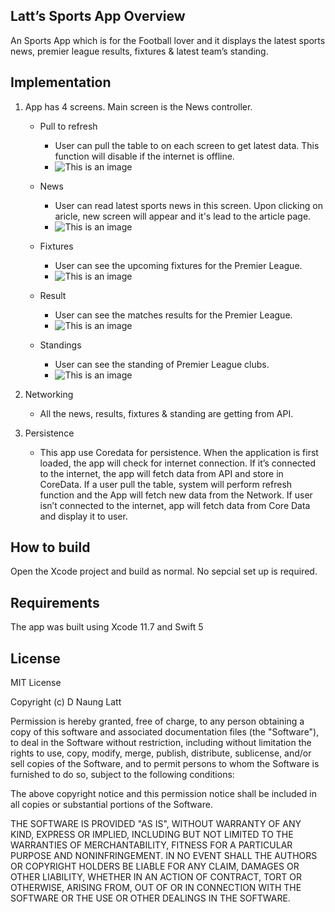## Latt’s Sports App Overview

An Sports App which is for the Football lover and it displays the latest sports news, premier league results, fixtures & latest team’s standing.

## Implementation

1. App has 4 screens. Main screen is the News controller. 

   - Pull to refresh 
     - User can pull the table to on each screen to get latest data. This function will disable if the internet is offline.
     - ![This is an image](https://i.ibb.co/6D0FXgH/Screenshot-2021-10-16-at-10-21-51-AM.png)

   - News 
     - User can read latest sports news in this screen. Upon clicking on aricle, new screen will appear and it's lead to the article page. 
     - ![This is an image](https://i.ibb.co/KK6Lvdz/Screenshot-2021-10-16-at-10-16-57-AM.png)

   - Fixtures
     - User can see the upcoming fixtures for the Premier League. 
     - ![This is an image](https://i.ibb.co/0f3QC6P/Screenshot-2021-10-16-at-10-17-01-AM.png)

   - Result
     - User can see the matches results for the Premier League. 
     - ![This is an image](https://i.ibb.co/G9SbfCs/Screenshot-2021-10-16-at-10-17-08-AM.png)

   - Standings
     - User can see the standing of Premier League clubs. 
     - ![This is an image](https://i.ibb.co/RbS5LKX/Screenshot-2021-10-16-at-10-17-16-AM.png)


2. Networking

   - All the news, results, fixtures & standing are getting from API. 

3. Persistence

   - This app use Coredata for persistence. When the application is first loaded, the app will check for internet connection. If it’s connected to the internet, the app will fetch data from API and store in CoreData. If a user pull the table, system will perform refresh function and the App will fetch new data from the Network. If user isn’t connected to the internet, app will fetch data from Core Data and display it to user. 

## How to build
Open the Xcode project and build as normal. No sepcial set up is required. 

## Requirements
The app was built using Xcode 11.7 and Swift 5

## License

MIT License

Copyright (c) D Naung Latt

Permission is hereby granted, free of charge, to any person obtaining
a copy of this software and associated documentation files (the
"Software"), to deal in the Software without restriction, including
without limitation the rights to use, copy, modify, merge, publish,
distribute, sublicense, and/or sell copies of the Software, and to
permit persons to whom the Software is furnished to do so, subject to
the following conditions:

The above copyright notice and this permission notice shall be
included in all copies or substantial portions of the Software.

THE SOFTWARE IS PROVIDED "AS IS", WITHOUT WARRANTY OF ANY KIND,
EXPRESS OR IMPLIED, INCLUDING BUT NOT LIMITED TO THE WARRANTIES OF
MERCHANTABILITY, FITNESS FOR A PARTICULAR PURPOSE AND
NONINFRINGEMENT. IN NO EVENT SHALL THE AUTHORS OR COPYRIGHT HOLDERS BE
LIABLE FOR ANY CLAIM, DAMAGES OR OTHER LIABILITY, WHETHER IN AN ACTION
OF CONTRACT, TORT OR OTHERWISE, ARISING FROM, OUT OF OR IN CONNECTION
WITH THE SOFTWARE OR THE USE OR OTHER DEALINGS IN THE SOFTWARE.


